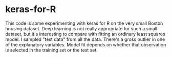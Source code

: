 # keras-for-R

This code is some experimenting with keras for R on the very small Boston housing dataset. Deep learning is not really appropriate for such a small dataset, but it's interesting to compare with fitting an ordinary least squares model. I sampled "test data" from all the data. There's a gross outlier in one of the explanatory variables. Model fit depends on whether that observation is selected in the training set or the test set.    
